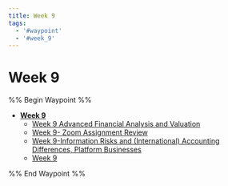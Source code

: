 ```yaml
---
title: Week 9
tags:
  - '#waypoint'
  - '#week_9'
---
```

# Week 9
%% Begin Waypoint %%
- **[Week 9](.md)**
	- [Week 9 Advanced Financial Analysis and Valuation](Week%209%20Advanced%20Financial%20Analysis%20and%20Valuation.md)
	- [Week 9- Zoom Assignment Review](Week%209-%20Zoom%20Assignment%20Review.md)
	- [Week 9-Information Risks and (International) Accounting Differences,     Platform Businesses](Week%209-Information%20Risks%20and%20(International)%20Accounting%20Differences,%20%20%20%20%20Platform%20Businesses)
	- [Week 9](.md)

%% End Waypoint %%